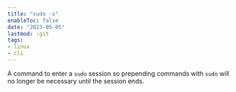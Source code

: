 ```yaml
---
title: "sudo -s"
enableToc: false
date: "2023-05-05"
lastmod: :git
tags:
- linux
- cli
---
```


A command to enter a `sudo` session so prepending commands
with `sudo` will no longer be necessary until the session ends.
